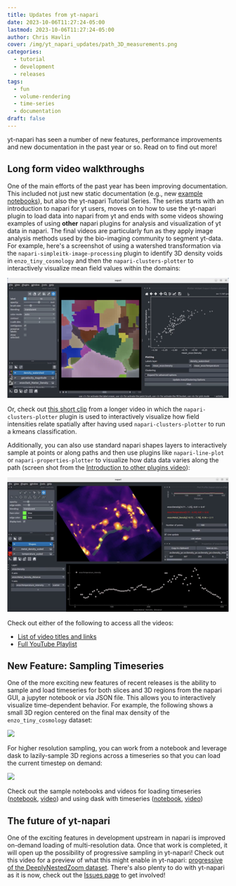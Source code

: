 ```yaml
---
title: Updates from yt-napari
date: 2023-10-06T11:27:24-05:00
lastmod: 2023-10-06T11:27:24-05:00
author: Chris Havlin
cover: /img/yt_napari_updates/path_3D_measurements.png
categories:
  - tutorial
  - development
  - releases
tags:
  - fun
  - volume-rendering
  - time-series
  - documentation
draft: false
---
```


yt-napari has seen a number of new features, performance improvements and new documentation 
in the past year or so. Read on to find out more! 

<!--more-->

## Long form video walkthroughs

One of the main efforts of the past year has been improving documentation. This included not just new
static documentation (e.g., new [example notebooks](https://yt-napari.readthedocs.io/en/latest/notebooks.html)),
but also the yt-napari Tutorial Series. The series starts with an introduction to napari for yt users, 
moves on to how to use the yt-napari plugin to load data into napari from yt and ends with some videos showing 
examples of using **other** napari plugins for analysis and visualization of yt data in napari. The final 
videos are particularly fun as they apply image analysis methods used by the bio-imaging community to segment 
yt-data. For example, here's a screenshot of using a watershed transformation via the `napari-simpleitk-image-processing`
plugin to identify 3D density voids in `enzo_tiny_cosmology` and then the `napari-clusters-plotter` to interactively
visualize mean field values within the domains:

![](/img/yt_napari_updates/density_watershed.png)

Or, check out [this short clip](https://www.youtube.com/watch?v=lBo8jI52BnM) from a longer video in which the
`napari-clusters-plotter` plugin is used to interactively visualize how field intensities relate spatially after having 
used `napari-clusters-plotter` to run a kmeans classification. 

Additionally, you can also use standard napari shapes layers to interactively sample at points or along paths and 
then use plugins like `napari-line-plot` or `napari-properties-plotter` to visualize how data data varies
along the path (screen shot from the [Introduction to other plugins video](https://www.youtube.com/watch?v=k1LdEQ_5Gfw)):

![](/img/yt_napari_updates/path_3D_measurements.png)

Check out either of the following to access all the videos:

* [List of video titles and links](https://yt-napari.readthedocs.io/en/latest/tutorials.html)
* [Full YouTube Playlist](https://www.youtube.com/playlist?list=PLqbhAmYZU5KxuAcnNBIxyBkivUEiKswq1)


## New Feature: Sampling Timeseries 

One of the more exciting new features of recent releases is the ability to sample and load
timeseries for both slices and 3D regions from the napari GUI, a jupyter notebook or via JSON file. 
This allows you to interactively visualize time-dependent behavior. For example, the following 
shows a small 3D region centered on the final max density of the `enzo_tiny_cosmology` dataset:

![](/img/yt_napari_updates/yt_napari_timeseries_small.gif)

For higher resolution sampling, you can work from a notebook and leverage dask to lazily-sample 3D 
regions across a timeseries so that you can load the current timestep on demand:

![](/img/yt_napari_updates/yt_napari_timeseries_regdask_vid.gif)

Check out the sample notebooks and videos for loading timeseries ([notebook](https://yt-napari.readthedocs.io/en/latest/examples/ytnapari_scene_04_timeseries.html), 
[video](https://youtu.be/uNK33C6nOZU)) and using dask with timeseries
([notebook](https://yt-napari.readthedocs.io/en/latest/examples/ytnapari_scene_05_timeseries_dask.html), 
[video](https://www.youtube.com/watch?v=5eeOrcuqvH8))

## The future of yt-napari

One of the exciting features in development upstream in napari is improved on-demand loading of 
multi-resolution data. Once that work is completed, it will open up the possibility of progressive 
sampling in yt-napari! Check out this video for a preview of what this might enable in yt-napari: 
[progressive of the DeeplyNestedZoom dataset](https://www.youtube.com/watch?v=ofoURuz-Cbw). There's 
also plenty to do with yt-napari as it is now, check out the [Issues page](https://github.com/data-exp-lab/yt-napari/issues)
to get involved! 